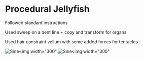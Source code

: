 # Procedural Jellyfish

Followed standard instructions

Used sweep on a bent line + copy and transform for organs

Used hair constraint vellum with some added forces for tentacles

![Sine](assets/JellyBottom.gif)<img width="300" 
![Sine](assets/JellySide.gif)<img width="300" 